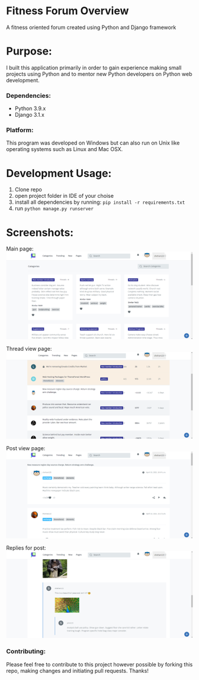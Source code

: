 # Fitness Forum Overview
A fitness oriented forum created using Python and Django framework


# Purpose:
I built this application primarily in order to gain experience making small projects using Python and to mentor new Python developers on Python web development. 

### Dependencies:
* Python 3.9.x
* Django 3.1.x 

### Platform:
This program was developed on Windows but can also run on Unix like operating systems such as Linux and Mac OSX. 

# Development Usage: 
1. Clone repo
2. open project folder in IDE of your choise 
3. install all dependencies by running: ```pip install -r requirements.txt```
4. run ```python manage.py runserver```

# Screenshots: 
Main page:
![Main page](/static/images/screenshot_1.png)

Thread view page:
![Thread view page](/static/images/screenshot_2.png)

Post view page:
![Post view page](/static/images/screenshot_3.png)

Replies for post:
![Reply post image](/static/images/screenshot_4.png)

### Contributing:
Please feel free to contribute to this project however possible by forking this repo, making changes and initiating pull requests. Thanks!
